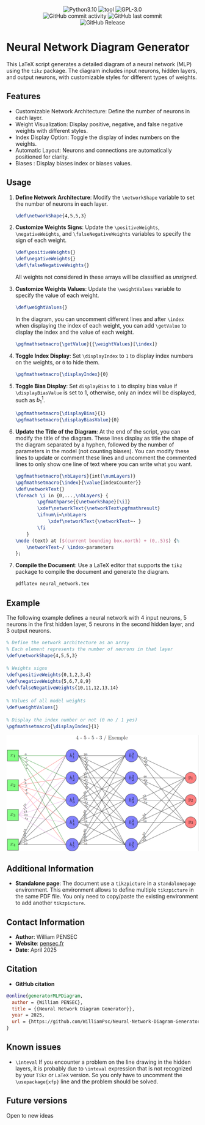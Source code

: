 <p align="center">
    <img src="https://img.shields.io/badge/language-Python3-%23f34b7d.svg?style=for-the-badge&logo=python" alt="Python3.10">
    <img src="https://img.shields.io/badge/tool-Neural_Network-red?style=for-the-badge&logo=framework" alt="tool">
    <img src="https://img.shields.io/github/license/WilliamPsc/generatorNeuralNetworkTikz?style=for-the-badge" alt="GPL-3.0">
    <br/>
    <img alt="GitHub commit activity" src="https://img.shields.io/github/commit-activity/t/WilliamPsc/generatorNeuralNetworkTikz?style=for-the-badge&logo=Github">
    <img alt="GitHub last commit" src="https://img.shields.io/github/last-commit/WilliamPsc/generatorNeuralNetworkTikz?display_timestamp=author&style=for-the-badge&logo=Github">
    <br/>
    <img alt="GitHub Release" src="https://img.shields.io/github/v/release/WilliamPsc/Neural-Network-Diagram-Generator?display_name=tag&style=for-the-badge">
</p>

# Neural Network Diagram Generator
This LaTeX script generates a detailed diagram of a neural network (MLP) using the `tikz` package. The diagram includes input neurons, hidden layers, and output neurons, with customizable styles for different types of weights.

## Features
- Customizable Network Architecture: Define the number of neurons in each layer.
- Weight Visualization: Display positive, negative, and false negative weights with different styles.
- Index Display Option: Toggle the display of index numbers on the weights.
- Automatic Layout: Neurons and connections are automatically positioned for clarity.
- Biases : Display biases index or biases values.

## Usage
1. **Define Network Architecture**: Modify the `\networkShape` variable to set the number of neurons in each layer.
    ```latex
    \def\networkShape{4,5,5,3}
    ```

2. **Customize Weights Signs**: Update the `\positiveWeights`, `\negativeWeights`, and `\falseNegativeWeights` variables to specify the sign of each weight.
    ```latex
    \def\positiveWeights{}
    \def\negativeWeights{}
    \def\falseNegativeWeights{}
    ```
    All weights not considered in these arrays will be classified as *unsigned*.

3. **Customize Weights Values**: Update the `\weightValues` variable to specify the value of each weight.
    ```latex
    \def\weightValues{}
    ```
    In the diagram, you can uncomment different lines and after `\index` when displaying the index of each weight, you can add `\getValue` to display the index and the value of each weight.
    ```latex
    \pgfmathsetmacro{\getValue}{{\weightValues}[\index]}
    ```

4. **Toggle Index Display**: Set `\displayIndex` to `1` to display index numbers on the weights, or `0` to hide them.
    ```latex
    \pgfmathsetmacro{\displayIndex}{0}
    ```

5. **Toggle Bias Display**: Set `displayBias` to `1` to display bias value if `\displayBiasValue` is set to 1, otherwise, only an index will be displayed, such as $`b_1^1`$.
    ```latex
    \pgfmathsetmacro{\displayBias}{1}
    \pgfmathsetmacro{\displayBiasValue}{0}
    ``` 

6. **Update the Title of the Diagram**: At the end of the script, you can modify the title of the diagram.
    These lines display as title the shape of the diagram separated by a hyphen, followed by the number of parameters in the model (not counting biases). You can modify these lines to update or comment these lines and uncomment the commented lines to only show one line of text where you can write what you want.
    ```latex
    \pgfmathsetmacro{\nbLayers}{int(\numLayers)}
    \pgfmathsetmacro{\index}{\value{indexCounter}}
    \def\networkText{}
    \foreach \i in {0,...,\nbLayers} {
            \pgfmathparse{{\networkShape}[\i]}
            \xdef\networkText{\networkText\pgfmathresult}
            \ifnum\i<\nbLayers
                \xdef\networkText{\networkText~- }
            \fi
        }
    \node (text) at ($(current bounding box.north) + (0,.5)$) {%
        \networkText~/ \index~parameters
    };
    ```

7. **Compile the Document**: Use a LaTeX editor that supports the `tikz` package to compile the document and generate the diagram.
    ```bash
    pdflatex neural_network.tex
    ```

## Example
The following example defines a neural network with 4 input neurons, 5 neurons in the first hidden layer, 5 neurons in the second hidden layer, and 3 output neurons.

```latex
% Define the network architecture as an array
% Each element represents the number of neurons in that layer
\def\networkShape{4,5,5,3}

% Weights signs
\def\positiveWeights{0,1,2,3,4}
\def\negativeWeights{5,6,7,8,9}
\def\falseNegativeWeights{10,11,12,13,14}

% Values of all model weights
\def\weightValues{}

% Display the index number or not (0 no / 1 yes)
\pgfmathsetmacro{\displayIndex}{1}
```

![Example Image](example_diagram.png)

## Additional Information
- **Standalone page**: The document use a `tikzpicture` in a `standalonepage` environment. This environment allows to define multiple `tikzpicture` in the same PDF file. You only need to copy/paste the existing environment to add another `tikzpicture`.

## Contact Information
- **Author**: William PENSEC
- **Website**: <a href="https://pensec.fr">pensec.fr</a>
- **Date**: April 2025

## Citation

- **GitHub citation**
```bibtex
@online{generatorMLPDiagram,
  author = {William PENSEC},
  title = {{Neural Network Diagram Generator}},
  year = 2025,
  url = {https://github.com/WilliamPsc/Neural-Network-Diagram-Generator}
}
```

## Known issues
- `\inteval`
  If you encounter a problem on the line drawing in the hidden layers, it is probably due to `\inteval` expression that is not recognized by your `Tikz` or `LaTeX` version. So you only have to uncomment the `\usepackage{xfp}` line and the problem should be solved.

## Future versions

Open to new ideas